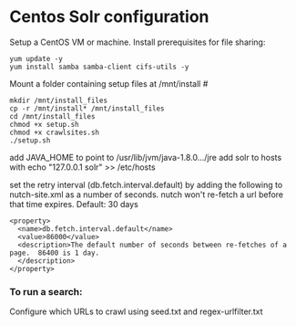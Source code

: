 # Centos Solr configuration

Setup a CentOS VM or machine.  Install prerequisites for file sharing:

    yum update -y
    yum install samba samba-client cifs-utils -y

Mount a folder containing setup files at /mnt/install #

    mkdir /mnt/install_files
    cp -r /mnt/install* /mnt/install_files
    cd /mnt/install_files
    chmod +x setup.sh
    chmod +x crawlsites.sh
    ./setup.sh

add JAVA_HOME to point to /usr/lib/jvm/java-1.8.0.../jre
add solr to hosts with echo "127.0.0.1   solr" >> /etc/hosts

set the retry interval (db.fetch.interval.default) by adding the following to nutch-site.xml as a number of seconds.  nutch won't re-fetch a url before that time expires.  Default: 30 days

    <property>
      <name>db.fetch.interval.default</name>
      <value>86000</value>
      <description>The default number of seconds between re-fetches of a page.  86400 is 1 day.
      </description>
    </property>

### To run a search:
Configure which URLs to crawl using seed.txt and regex-urlfilter.txt
